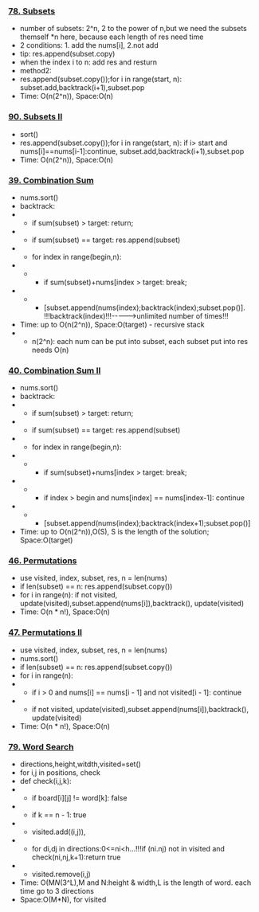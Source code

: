 ### [78. Subsets](https://github.com/liangliang1120/leetcode/blob/main/solutions/78Subsets.py)
- number of subsets: 2^n, 2 to the power of n,but we need the subsets themself *n here, because each length of res need time
- 2 conditions: 1. add the nums[i], 2.not add
- tip: res.append(subset.copy)
- when the index i to n:  add res and resturn
- method2:
- res.append(subset.copy());for i in range(start, n): subset.add,backtrack(i+1),subset.pop
- Time: O(n(2^n)), Space:O(n)

### [90. Subsets II](https://github.com/liangliang1120/leetcode/blob/main/solutions/90-Subsets-II.py)
- sort()
- res.append(subset.copy());for i in range(start, n): if i> start and nums[i]==nums[i-1]:continue, subset.add,backtrack(i+1),subset.pop
- Time: O(n(2^n)), Space:O(n)

### [39. Combination Sum](https://github.com/liangliang1120/leetcode/blob/main/solutions/39-Combination-Sum.py)
- nums.sort()
- backtrack: 
- - if sum(subset) > target: return; 
- - if sum(subset) == target: res.append(subset)
- - for index in range(begin,n): 
- - - if sum(subset)+nums[index > target: break; 
- - - [subset.append(nums(index);backtrack(index);subset.pop()].   !!!backtrack(index)!!!----->unlimited number of times!!!
- Time: up to O(n(2^n)), Space:O(target) - recursive stack
- - n(2^n): each num can be put into subset, each subset put into res needs O(n)

### [40. Combination Sum II](https://github.com/liangliang1120/leetcode/blob/main/solutions/40-Combination-Sum-II.py)
- nums.sort()
- backtrack: 
- - if sum(subset) > target: return; 
- - if sum(subset) == target: res.append(subset)
- - for index in range(begin,n): 
- - - if sum(subset)+nums[index > target: break; 
- - - if index > begin and nums[index] == nums[index-1]: continue
- - - [subset.append(nums(index);backtrack(index+1);subset.pop()]
- Time: up to O(n(2^n)),O(S), S is the length of the solution; Space:O(target)

### [46. Permutations](https://github.com/liangliang1120/leetcode/blob/main/solutions/46-Permutations.py)
- use visited, index, subset, res, n = len(nums)
- if len(subset) == n: res.append(subset.copy())
- for i in range(n): if not visited, update(visited),subset.append(nums[i]),backtrack(), update(visited)
- Time: O(n * n!), Space:O(n)

### [47. Permutations II](https://github.com/liangliang1120/leetcode/blob/main/solutions/47-Permutations-II.py)
- use visited, index, subset, res, n = len(nums)
- nums.sort()
- if len(subset) == n: res.append(subset.copy())
- for i in range(n): 
- - if i > 0 and nums[i] == nums[i - 1] and not visited[i - 1]: continue
- - if not visited, update(visited),subset.append(nums[i]),backtrack(), update(visited)
- Time: O(n * n!), Space:O(n)

### [79. Word Search](https://github.com/liangliang1120/leetcode/blob/main/solutions/79-Word-Search.py)
- directions,height,witdth,visited=set()
- for i,j in positions, check
- def check(i,j,k):
- - if board[i][j] != word[k]: false
- - if k == n - 1: true
- - visited.add((i,j)), 
- - for di,dj in directions:0<=ni<h...!!!if (ni.nj) not in visited and check(ni,nj,k+1):return true
- - visited.remove(i,j)
- Time: O(M*N*(3^L),M and N:height & width,L is the length of word. each time go to 3 directions
- Space:O(M*N), for visited
